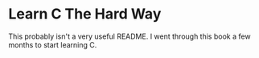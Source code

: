 # Learn C The Hard Way

This probably isn't a very useful README. I went through this book a few months to start learning C.
